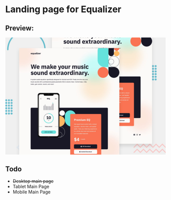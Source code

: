 # Landing page for Equalizer

## Preview:

![alt text](assets/preview.jpg "Preview")

## Todo

- ~~Desktop main page~~
- Tablet Main Page
- Mobile Main Page
